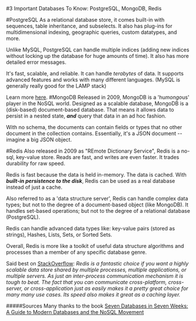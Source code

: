 #3 Important Databases To Know:  PostgreSQL, MongoDB, Redis

#PostgreSQL
As a relational database store, it comes built-in with sequences, table inheritance, and subselects. It also has plug-ins for multidimensional indexing, geographic queries, custom datatypes, and more.

Unlike MySQL, PostgreSQL can handle multiple indices (adding new indices without locking up the database for huge amounts of time). It also has more detailed error messages. 

It's fast, scalable, and reliable. It can handle *terabytes* of data. It supports advanced features and works with many different languages. (MySQL is generally really good for the LAMP stack)

Learn more [here](http://stackoverflow.com/questions/110927/would-you-recommend-postgresql-over-mysql).
#MongoDB
Released in 2009, MongoDB is a 'hu*mongo*us' player in the NoSQL world. Designed as a scalable database, MongoDB is a (disk-based) document-based database. That means it allows data to persist in a nested state, ***and*** query that data in an ad hoc fashion. 

With no schema, the documents can contain fields or types that no other document in the collection contains. Essentially, it's a JSON document -- imagine a big JSON object. 

#Redis
Also released in 2009 as "REmote Dictionary Service", Redis is a no-sql, key-value store. Reads are fast, and writes are even faster. It trades durability for raw speed. 

Redis is fast because the data is held in-memory. The data is cached. With ***built-in persistence to the disk***, Redis can be used as a real database instead of just a cache. 

Also referred to as a 'data structure server', Redis can handle complex data types; but not to the degree of a document-based object (like MongoDB). It handles set-based operations; but not to the degree of a relational database (PostgreSQL).

Redis can handle advanced data types like:  key-value pairs (stored as strings), Hashes, Lists, Sets, or Sorted Sets.

Overall, Redis is more like a toolkit of useful data structure algorithms and processes than a member of any specific database genre.

Said best on [StackOverflow](http://stackoverflow.com/questions/7888880/what-is-redis-and-what-do-i-use-it-for): *Redis is a fantastic choice if you want a highly scalable data store shared by multiple processes, multiple applications, or multiple servers. As just an inter-process communication mechanism it is tough to beat. The fact that you can communicate cross-platform, cross-server, or cross-application just as easily makes it a pretty great choice for many many use cases. Its speed also makes it great as a caching layer.*

#####Sources
Many thanks to the book <a href="http://www.amazon.com/gp/product/1934356921/ref=as_li_tl?ie=UTF8&camp=1789&creative=390957&creativeASIN=1934356921&linkCode=as2&tag=techs024-20&linkId=KDB7LBD2W5HZLVM6">Seven Databases in Seven Weeks: A Guide to Modern Databases and the NoSQL Movement</a><img src="http://ir-na.amazon-adsystem.com/e/ir?t=techs024-20&l=as2&o=1&a=1934356921" width="1" height="1" border="0" alt="" style="border:none !important; margin:0px !important;" />
